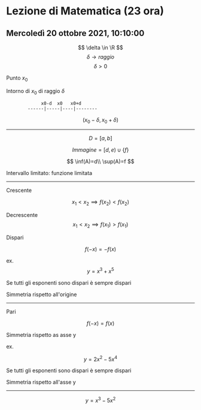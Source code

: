 # Lezione di Matematica (23 ora)
## Mercoledì 20 ottobre 2021, 10:10:00


$$
\delta \in \R
$$
$$
\delta\to raggio
$$
$$
\delta> 0
$$



Punto $x_0$

Intorno di $x_0$ di raggio $\delta$           
   
	
			     x0-d  x0   x0+d
			------|-----|----|--------

$$
(x_0-\delta,x_0+\delta)
$$



---

$$
D=[a,b]
$$

$$
Immagine=[d,e)\cup\{f\}
$$

$$
\inf(A)=d\\
\sup(A)=f
$$

Intervallo limitato: funzione limitata

---


Crescente


$$
x_1 < x_2 \implies f(x_2) < f(x_2)
$$

Decrescente
$$
x_1 < x_2 \implies f(x_1) > f(x_1)
$$


Dispari

$$
f(-x)=-f(x)
$$

ex.
$$
y=x^3+x^5
$$

Se tutti gli esponenti sono dispari è sempre dispari

Simmetria rispetto all'origine 

---

Pari


$$
f(-x)=f(x)
$$

Simmetria rispetto as asse y

ex.

$$
y=2x^2-5x^4
$$

Se tutti gli esponenti sono dispari è sempre dispari

Simmetria rispetto all'asse y

---

$$
y=x^3-5x^2
$$


<!--stackedit_data:
eyJoaXN0b3J5IjpbLTExNzU1OTUwOTAsNzg2MTg2NDFdfQ==
-->